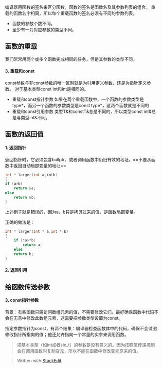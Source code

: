 编译器用函数的签名来区分函数，函数的签名是函数名及其参数列表的组合。
重载的函数名字相同，所以每个重载函数的签名必须有不同的参数列表。
- 函数的参数个数不同。
- 至少有一对对应参数的类型不同。
## 函数的重载
我们常常用两个或多个函数完成相同的任务，但是其参数的类型不同。
#### 3. 重载和const
const参数与非const参数的唯一区别就是为引用定义参数，还是为指针定义参数。
对于基本类型const int和int是相同的。

- 重载和const指针参数
如果在两个重载函数中，一个函数的参数类型是type*，而另一个函数的参数类型是const type*，这两个函数就是不同的
- 重载和const引用参数
类型T&和constT&总是不同的，所以类型const int&总是与类型int&不同。
## 函数的返回值
#### 1. 返回指针
返回指针时，它必须包含bullptr，或者调用函数中仍旧有效的地址。==不要从函数中返回自动局部变量的地址==
```c
int * larger(int a,intb)
{
if (a>b)
	return &a;
else
	return &b;
}
```
上述例子就是错误的，因为a，b只是拷贝过来的值，是函数局部变量。

正确的做法是：
```c
int * larger(int * a,int * b)
{
	if (*a>*b)
		return a;
	else
	return b;
}
```
#### 2. 返回引用

## 给函数传送参数
#### 3. const指针参数
背景：有些函数只需访问数组元素的值，不需要修改它们。最好确保函数中代码不会在无意中修改此数组元素，这需要把参数类型设置为const。

指定参数指针为const，有两个结果：编译器检查函数体中的代码，确保不会试图修改指针所指向的值；他还允许指向一个常量的实参来调用函数。
>把基本类型（如int或者sie_t）的参数是没有意义的。因为按照值传递机制会在调用函数时复制变元，所以不能在函数中修改变元原来的值。




> Written with [StackEdit](https://stackedit.io/).
<!--stackedit_data:
eyJoaXN0b3J5IjpbLTE1MzY3NzQ2MjldfQ==
-->
